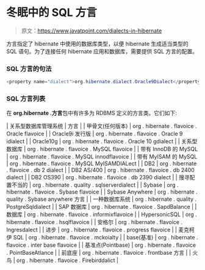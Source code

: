 # 冬眠中的 SQL 方言

> 原文：<https://www.javatpoint.com/dialects-in-hibernate>

方言指定了 hibernate 中使用的数据库类型，以便 hibernate 生成适当类型的 SQL 语句。为了连接任何 hibernate 应用和数据库，需要提供 SQL 方言的配置。

### SQL 方言的句法

```java
<property name="dialect">org.hibernate.dialect.Oracle9Dialect</property>

```

### SQL 方言列表

在 **org.hibernate .方言**包中有许多为 RDBMS 定义的方言类。它们如下:

| 关系型数据库管理系统 | 方言 |
| 甲骨文(任何版本) | org . hibernate . flavoice . Oracle flavoice |
| Oracle9i 发行版 | org . hibernate . flavoice . Oracle 9 idialect |
| Oracle10g | org . hibernate . flavoice . Oracle 10 gdialect |
| 关系型数据库 | org . hibernate . flavoice . MySQL flavoice |
| 带有 InnoDB 的 MySQL | org . hibernate . flavoice . MySQL innodflavoice |
| 带有 MyISAM 的 MySQL | org . hibernate . flavoice . MySQL MyISAMDIALect |
| DB2 | org . hibernate . flavoice . db 2 dialect |
| DB2 AS/400 | org . hibernate . flavoice . db 2400 dialect |
| DB2 OS390 | org . hibernate . flavoice . db 2390 dialect |
| 搜寻配置不当的 | org . hibernate . quality . sqlserverdialect |
| Sybase | org . hibernate . flavoice . Sybase flavoice |
| Sybase Anywhere | org . hibernate . quality . Sybase anywhere 方言 |
| 一种数据库系统 | org . hibernate . quality . PostgreSqldialect |
| SAP 数据库 | org . hibernate . flavoice . SapdBalance |
| 数据库 | org . hibernate . flavoice . informixflavoice |
| HypersonicSQL | org . hibernate . flavoice . hsqlflavoice |
| 安格尔 | org . hibernate . flavoice . Ingresdalect |
| 进步 | org . hibernate . flavoice . progress flavoice |
| 麦克柯伊 SQL | org . hibernate . flavoice . mckoialty |
| base(基准) | org . hibernate . flavoice . inter base flavoice |
| 基准点(Pointbase) | org . hibernate . flavoice . PointBaseAtlance |
| 前底座 | org . hibernate . flavoice . frontbase 方言 |
| 火鸟 | org . hibernate . flavoice . Firebirddalict |